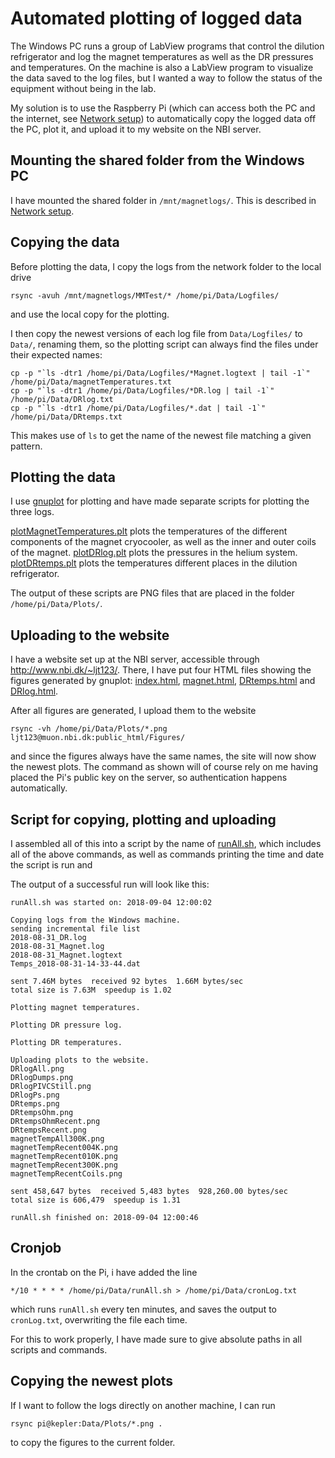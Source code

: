 # Automated plotting of logged data

The Windows PC runs a group of LabView programs that control the dilution refrigerator and log the magnet temperatures as well as the DR pressures and temperatures.
On the machine is also a LabView program to visualize the data saved to the log files, but I wanted a way to follow the status of the equipment without being in the lab.

My solution is to use the Raspberry Pi (which can access both the PC and the internet, see [Network setup](NetworkSetup.md)) to automatically copy the logged data off the PC, plot it, and upload it to my website on the NBI server.

## Mounting the shared folder from the Windows PC

I have mounted the shared folder in ```/mnt/magnetlogs/```.
This is described in [Network setup](NetworkSetup.md).

## Copying the data

Before plotting the data, I copy the logs from the network folder to the local drive
```
rsync -avuh /mnt/magnetlogs/MMTest/* /home/pi/Data/Logfiles/
```
and use the local copy for the plotting.

I then copy the newest versions of each log file from ```Data/Logfiles/``` to ```Data/```, renaming them, so the plotting script can always find the files under their expected names:
```
cp -p "`ls -dtr1 /home/pi/Data/Logfiles/*Magnet.logtext | tail -1`" /home/pi/Data/magnetTemperatures.txt
cp -p "`ls -dtr1 /home/pi/Data/Logfiles/*DR.log | tail -1`" /home/pi/Data/DRlog.txt
cp -p "`ls -dtr1 /home/pi/Data/Logfiles/*.dat | tail -1`" /home/pi/Data/DRtemps.txt
```
This makes use of ```ls``` to get the name of the newest file matching a given pattern.

## Plotting the data

I use [gnuplot](http://gnuplot.info) for plotting and have made separate scripts for plotting the three logs.

[plotMagnetTemperatures.plt](Scripts/plotMagnetTemperatures.plt) plots the temperatures of the different components of the magnet cryocooler, as well as the inner and outer coils of the magnet.
[plotDRlog.plt](Scripts/plotDRlog.plt) plots the pressures in the helium system. 
[plotDRtemps.plt](Scripts/plotDRtemps.plt) plots the temperatures different places in the dilution refrigerator.

The output of these scripts are PNG files that are placed in the folder ```/home/pi/Data/Plots/```.

## Uploading to the website

I have a website set up at the NBI server, accessible through http://www.nbi.dk/~ljt123/.
There, I have put four HTML files showing the figures generated by gnuplot:
[index.html](Website/index.html), [magnet.html](Website/magnet.html), [DRtemps.html](Website/DRtemps.html) and [DRlog.html](Website/DRlog.html).

After all figures are generated, I upload them to the website
```
rsync -vh /home/pi/Data/Plots/*.png ljt123@muon.nbi.dk:public_html/Figures/
```
and since the figures always have the same names, the site will now show the newest plots.
The command as shown will of course rely on me having placed the Pi's public key on the server, so authentication happens automatically.

## Script for copying, plotting and uploading

I assembled all of this into a script by the name of [runAll.sh](Scripts/runAll.sh), which includes all of the above commands, as well as commands printing the time and date the script is run and 

The output of a successful run will look like this:
```
runAll.sh was started on: 2018-09-04 12:00:02

Copying logs from the Windows machine.
sending incremental file list
2018-08-31_DR.log
2018-08-31_Magnet.log
2018-08-31_Magnet.logtext
Temps_2018-08-31-14-33-44.dat

sent 7.46M bytes  received 92 bytes  1.66M bytes/sec
total size is 7.63M  speedup is 1.02

Plotting magnet temperatures.

Plotting DR pressure log.

Plotting DR temperatures.

Uploading plots to the website.
DRlogAll.png
DRlogDumps.png
DRlogPIVCStill.png
DRlogPs.png
DRtemps.png
DRtempsOhm.png
DRtempsOhmRecent.png
DRtempsRecent.png
magnetTempAll300K.png
magnetTempRecent004K.png
magnetTempRecent010K.png
magnetTempRecent300K.png
magnetTempRecentCoils.png

sent 458,647 bytes  received 5,483 bytes  928,260.00 bytes/sec
total size is 606,479  speedup is 1.31

runAll.sh finished on: 2018-09-04 12:00:46
```

## Cronjob

In the crontab on the Pi, i have added the line
```
*/10 * * * * /home/pi/Data/runAll.sh > /home/pi/Data/cronLog.txt
```
which runs ```runAll.sh``` every ten minutes, and saves the output to ```cronLog.txt```, overwriting the file each time.

For this to work properly, I have made sure to give absolute paths in all scripts and commands.

## Copying the newest plots

If I want to follow the logs directly on another machine, I can run
```
rsync pi@kepler:Data/Plots/*.png .
```
to copy the figures to the current folder.